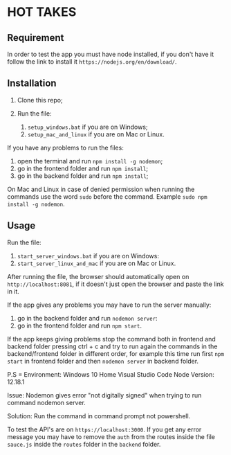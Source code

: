 # HOT TAKES #

## Requirement ##

In order to test the app you must have node installed, if you don't have it follow the link to install it `https://nodejs.org/en/download/`.

## Installation ##

1. Clone this repo; 

2. Run the file:
    1. `setup_windows.bat` if you are on Windows;
    2. `setup_mac_and_linux` if you are on Mac or Linux.


If you have any problems to run the files:
1. open the terminal and run `npm install -g nodemon`;
2. go in the frontend folder and run `npm install`;
3. go in the backend folder and run `npm install`;

On Mac and Linux in case of denied permission when running the commands use the word `sudo` before the command. Example `sudo npm install -g nodemon`.

## Usage ##

Run the file: 
1. `start_server_windows.bat` if you are on Windows:
2. `start_server_linux_and_mac` if you are on Mac or Linux.

After running the file, the browser should automatically open on `http://localhost:8081`, if it doesn't just open the browser and paste the link in it.

If the app gives any problems you may have to run the server manually:
1. go in the backend folder and run `nodemon server`:
2. go in the frontend folder and run `npm start`.

If the app keeps giving problems stop the command both in frontend and backend folder pressing ctrl + c and try to run again the commands in the backend/frontend folder in different order, for example this time run first `npm start` in frontend folder and then `nodemon server` in backend folder.

P.S = 
Environment:
Windows 10 Home
Visual Studio Code
Node Version: 12.18.1

Issue: Nodemon gives error "not digitally signed" when trying to run command nodemon server.

Solution: Run the command in command prompt not powershell.

To test the API's are on `https://localhost:3000`. If you get any error message you may have to remove the `auth` from the routes inside the file `sauce.js` inside the `routes` folder in the `backend` folder.